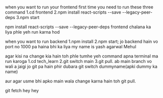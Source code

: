 when you want to run your frontend first time you need to run these three command
1.cd frontend
2.npm install react-scripts --save --legacy-peer-deps
3.npm start

npm install react-scripts --save --legacy-peer-deps   frontend chalana ka liya phle yeh run karna hod



when you want to run backend 
1.npm install 
2.npm start;   jo backend hain vo port no 1000 pa haina bhi ka liya
my name is yash agarwal
Mehul



agar kisi na change kia hain toh phle tumhe yeh command apna terminal ma run karoga 
1.cd tech_learn
2.git switch main
3.git pull.
ab main branch vo wali a jaigi jo git pa hain 
phir dubara 
git switch dummyname(apki dummy ka name)

aur agar usme bhi apko main wala change karna hain toh 
git pull.

git fetch
hey hey